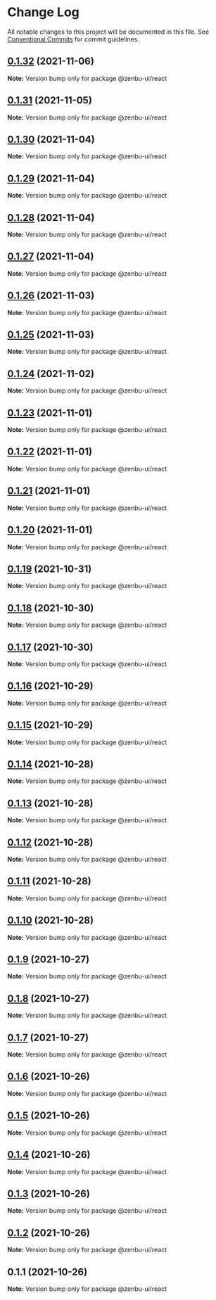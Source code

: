 # Change Log

All notable changes to this project will be documented in this file.
See [Conventional Commits](https://conventionalcommits.org) for commit guidelines.

## [0.1.32](https://github.com/KodepandaID/zenbu-ui/compare/@zenbu-ui/react@0.1.31...@zenbu-ui/react@0.1.32) (2021-11-06)

**Note:** Version bump only for package @zenbu-ui/react





## [0.1.31](https://github.com/KodepandaID/zenbu-ui/compare/@zenbu-ui/react@0.1.30...@zenbu-ui/react@0.1.31) (2021-11-05)

**Note:** Version bump only for package @zenbu-ui/react





## [0.1.30](https://github.com/KodepandaID/zenbu-ui/compare/@zenbu-ui/react@0.1.29...@zenbu-ui/react@0.1.30) (2021-11-04)

**Note:** Version bump only for package @zenbu-ui/react





## [0.1.29](https://github.com/KodepandaID/zenbu-ui/compare/@zenbu-ui/react@0.1.28...@zenbu-ui/react@0.1.29) (2021-11-04)

**Note:** Version bump only for package @zenbu-ui/react





## [0.1.28](https://github.com/KodepandaID/zenbu-ui/compare/@zenbu-ui/react@0.1.27...@zenbu-ui/react@0.1.28) (2021-11-04)

**Note:** Version bump only for package @zenbu-ui/react





## [0.1.27](https://github.com/KodepandaID/zenbu-ui/compare/@zenbu-ui/react@0.1.26...@zenbu-ui/react@0.1.27) (2021-11-04)

**Note:** Version bump only for package @zenbu-ui/react





## [0.1.26](https://github.com/KodepandaID/zenbu-ui/compare/@zenbu-ui/react@0.1.25...@zenbu-ui/react@0.1.26) (2021-11-03)

**Note:** Version bump only for package @zenbu-ui/react





## [0.1.25](https://github.com/KodepandaID/zenbu-ui/compare/@zenbu-ui/react@0.1.24...@zenbu-ui/react@0.1.25) (2021-11-03)

**Note:** Version bump only for package @zenbu-ui/react





## [0.1.24](https://github.com/KodepandaID/zenbu-ui/compare/@zenbu-ui/react@0.1.23...@zenbu-ui/react@0.1.24) (2021-11-02)

**Note:** Version bump only for package @zenbu-ui/react





## [0.1.23](https://github.com/KodepandaID/zenbu-ui/compare/@zenbu-ui/react@0.1.22...@zenbu-ui/react@0.1.23) (2021-11-01)

**Note:** Version bump only for package @zenbu-ui/react





## [0.1.22](https://github.com/KodepandaID/zenbu-ui/compare/@zenbu-ui/react@0.1.21...@zenbu-ui/react@0.1.22) (2021-11-01)

**Note:** Version bump only for package @zenbu-ui/react





## [0.1.21](https://github.com/KodepandaID/zenbu-ui/compare/@zenbu-ui/react@0.1.20...@zenbu-ui/react@0.1.21) (2021-11-01)

**Note:** Version bump only for package @zenbu-ui/react





## [0.1.20](https://github.com/KodepandaID/zenbu-ui/compare/@zenbu-ui/react@0.1.19...@zenbu-ui/react@0.1.20) (2021-11-01)

**Note:** Version bump only for package @zenbu-ui/react





## [0.1.19](https://github.com/KodepandaID/zenbu-ui/compare/@zenbu-ui/react@0.1.18...@zenbu-ui/react@0.1.19) (2021-10-31)

**Note:** Version bump only for package @zenbu-ui/react





## [0.1.18](https://github.com/KodepandaID/zenbu-ui/compare/@zenbu-ui/react@0.1.17...@zenbu-ui/react@0.1.18) (2021-10-30)

**Note:** Version bump only for package @zenbu-ui/react





## [0.1.17](https://github.com/KodepandaID/zenbu-ui/compare/@zenbu-ui/react@0.1.16...@zenbu-ui/react@0.1.17) (2021-10-30)

**Note:** Version bump only for package @zenbu-ui/react





## [0.1.16](https://github.com/KodepandaID/zenbu-ui/compare/@zenbu-ui/react@0.1.15...@zenbu-ui/react@0.1.16) (2021-10-29)

**Note:** Version bump only for package @zenbu-ui/react





## [0.1.15](https://github.com/KodepandaID/zenbu-ui/compare/@zenbu-ui/react@0.1.14...@zenbu-ui/react@0.1.15) (2021-10-29)

**Note:** Version bump only for package @zenbu-ui/react





## [0.1.14](https://github.com/KodepandaID/zenbu-ui/compare/@zenbu-ui/react@0.1.13...@zenbu-ui/react@0.1.14) (2021-10-28)

**Note:** Version bump only for package @zenbu-ui/react





## [0.1.13](https://github.com/KodepandaID/zenbu-ui/compare/@zenbu-ui/react@0.1.12...@zenbu-ui/react@0.1.13) (2021-10-28)

**Note:** Version bump only for package @zenbu-ui/react





## [0.1.12](https://github.com/KodepandaID/zenbu-ui/compare/@zenbu-ui/react@0.1.11...@zenbu-ui/react@0.1.12) (2021-10-28)

**Note:** Version bump only for package @zenbu-ui/react





## [0.1.11](https://github.com/KodepandaID/zenbu-ui/compare/@zenbu-ui/react@0.1.10...@zenbu-ui/react@0.1.11) (2021-10-28)

**Note:** Version bump only for package @zenbu-ui/react





## [0.1.10](https://github.com/KodepandaID/zenbu-ui/compare/@zenbu-ui/react@0.1.9...@zenbu-ui/react@0.1.10) (2021-10-28)

**Note:** Version bump only for package @zenbu-ui/react





## [0.1.9](https://github.com/KodepandaID/zenbu-ui/compare/@zenbu-ui/react@0.1.8...@zenbu-ui/react@0.1.9) (2021-10-27)

**Note:** Version bump only for package @zenbu-ui/react





## [0.1.8](https://github.com/KodepandaID/zenbu-ui/compare/@zenbu-ui/react@0.1.7...@zenbu-ui/react@0.1.8) (2021-10-27)

**Note:** Version bump only for package @zenbu-ui/react





## [0.1.7](https://github.com/KodepandaID/zenbu-ui/compare/@zenbu-ui/react@0.1.6...@zenbu-ui/react@0.1.7) (2021-10-27)

**Note:** Version bump only for package @zenbu-ui/react





## [0.1.6](https://github.com/KodepandaID/zenbu-ui/compare/@zenbu-ui/react@0.1.5...@zenbu-ui/react@0.1.6) (2021-10-26)

**Note:** Version bump only for package @zenbu-ui/react





## [0.1.5](https://github.com/KodepandaID/zenbu-ui/compare/@zenbu-ui/react@0.1.4...@zenbu-ui/react@0.1.5) (2021-10-26)

**Note:** Version bump only for package @zenbu-ui/react





## [0.1.4](https://github.com/KodepandaID/zenbu-ui/compare/@zenbu-ui/react@0.1.3...@zenbu-ui/react@0.1.4) (2021-10-26)

**Note:** Version bump only for package @zenbu-ui/react





## [0.1.3](https://github.com/KodepandaID/zenbu-ui/compare/@zenbu-ui/react@0.1.2...@zenbu-ui/react@0.1.3) (2021-10-26)

**Note:** Version bump only for package @zenbu-ui/react





## [0.1.2](https://github.com/KodepandaID/zenbu-ui/compare/@zenbu-ui/react@0.1.1...@zenbu-ui/react@0.1.2) (2021-10-26)

**Note:** Version bump only for package @zenbu-ui/react





## 0.1.1 (2021-10-26)

**Note:** Version bump only for package @zenbu-ui/react
